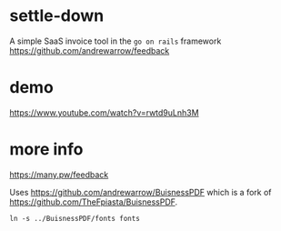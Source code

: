# settle-down

A simple SaaS invoice tool in the `go on rails` framework https://github.com/andrewarrow/feedback

# demo

https://www.youtube.com/watch?v=rwtd9uLnh3M

# more info

https://many.pw/feedback

Uses https://github.com/andrewarrow/BuisnessPDF which is a fork
of https://github.com/TheFpiasta/BuisnessPDF.

```
ln -s ../BuisnessPDF/fonts fonts
```
